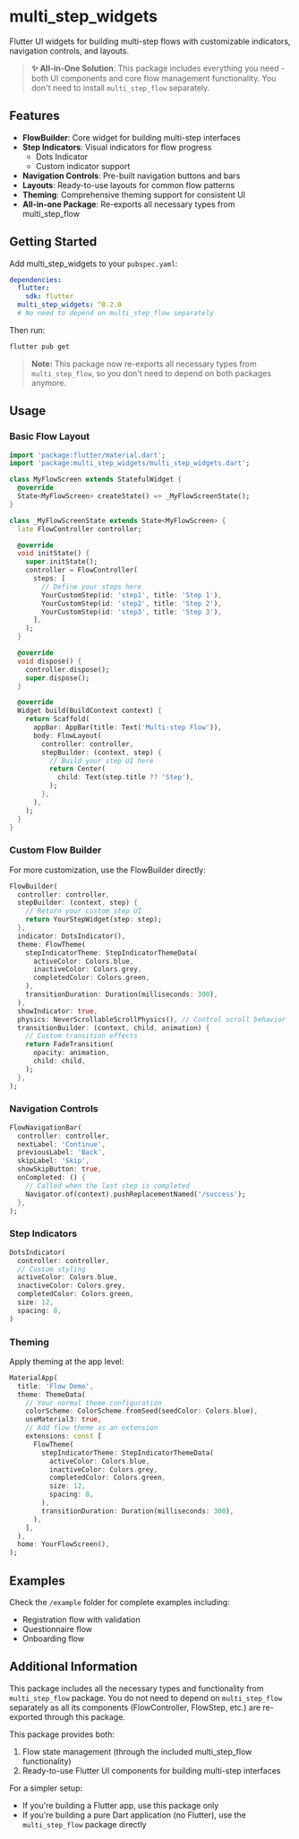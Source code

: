 # multi_step_widgets

Flutter UI widgets for building multi-step flows with customizable indicators, navigation controls, and layouts.

> **✨ All-in-One Solution**: This package includes everything you need - both UI components and core flow management functionality. You don't need to install `multi_step_flow` separately.

## Features

- **FlowBuilder**: Core widget for building multi-step interfaces
- **Step Indicators**: Visual indicators for flow progress
  - Dots Indicator
  - Custom indicator support
- **Navigation Controls**: Pre-built navigation buttons and bars
- **Layouts**: Ready-to-use layouts for common flow patterns
- **Theming**: Comprehensive theming support for consistent UI
- **All-in-one Package**: Re-exports all necessary types from multi_step_flow

## Getting Started

Add multi_step_widgets to your `pubspec.yaml`:

```yaml
dependencies:
  flutter:
    sdk: flutter
  multi_step_widgets: ^0.2.0
  # No need to depend on multi_step_flow separately
```

Then run:

```bash
flutter pub get
```

> **Note:** This package now re-exports all necessary types from `multi_step_flow`, so you don't need to depend on both packages anymore.

## Usage

### Basic Flow Layout

```dart
import 'package:flutter/material.dart';
import 'package:multi_step_widgets/multi_step_widgets.dart';

class MyFlowScreen extends StatefulWidget {
  @override
  State<MyFlowScreen> createState() => _MyFlowScreenState();
}

class _MyFlowScreenState extends State<MyFlowScreen> {
  late FlowController controller;

  @override
  void initState() {
    super.initState();
    controller = FlowController(
      steps: [
        // Define your steps here
        YourCustomStep(id: 'step1', title: 'Step 1'),
        YourCustomStep(id: 'step2', title: 'Step 2'),
        YourCustomStep(id: 'step3', title: 'Step 3'),
      ],
    );
  }

  @override
  void dispose() {
    controller.dispose();
    super.dispose();
  }

  @override
  Widget build(BuildContext context) {
    return Scaffold(
      appBar: AppBar(title: Text('Multi-step Flow')),
      body: FlowLayout(
        controller: controller,
        stepBuilder: (context, step) {
          // Build your step UI here
          return Center(
            child: Text(step.title ?? 'Step'),
          );
        },
      ),
    );
  }
}
```

### Custom Flow Builder

For more customization, use the FlowBuilder directly:

```dart
FlowBuilder(
  controller: controller,
  stepBuilder: (context, step) {
    // Return your custom step UI
    return YourStepWidget(step: step);
  },
  indicator: DotsIndicator(),
  theme: FlowTheme(
    stepIndicatorTheme: StepIndicatorThemeData(
      activeColor: Colors.blue,
      inactiveColor: Colors.grey,
      completedColor: Colors.green,
    ),
    transitionDuration: Duration(milliseconds: 300),
  ),
  showIndicator: true,
  physics: NeverScrollableScrollPhysics(), // Control scroll behavior
  transitionBuilder: (context, child, animation) {
    // Custom transition effects
    return FadeTransition(
      opacity: animation,
      child: child,
    );
  },
);
```

### Navigation Controls

```dart
FlowNavigationBar(
  controller: controller,
  nextLabel: 'Continue',
  previousLabel: 'Back',
  skipLabel: 'Skip',
  showSkipButton: true,
  onCompleted: () {
    // Called when the last step is completed
    Navigator.of(context).pushReplacementNamed('/success');
  },
);
```

### Step Indicators

```dart
DotsIndicator(
  controller: controller,
  // Custom styling
  activeColor: Colors.blue,
  inactiveColor: Colors.grey,
  completedColor: Colors.green,
  size: 12,
  spacing: 8,
)
```

### Theming

Apply theming at the app level:

```dart
MaterialApp(
  title: 'Flow Demo',
  theme: ThemeData(
    // Your normal theme configuration
    colorScheme: ColorScheme.fromSeed(seedColor: Colors.blue),
    useMaterial3: true,
    // Add flow theme as an extension
    extensions: const [
      FlowTheme(
        stepIndicatorTheme: StepIndicatorThemeData(
          activeColor: Colors.blue,
          inactiveColor: Colors.grey,
          completedColor: Colors.green,
          size: 12,
          spacing: 8,
        ),
        transitionDuration: Duration(milliseconds: 300),
      ),
    ],
  ),
  home: YourFlowScreen(),
);
```

## Examples

Check the `/example` folder for complete examples including:

- Registration flow with validation
- Questionnaire flow
- Onboarding flow

## Additional Information

This package includes all the necessary types and functionality from `multi_step_flow` package. You do not need to depend on `multi_step_flow` separately as all its components (FlowController, FlowStep, etc.) are re-exported through this package.

This package provides both:
1. Flow state management (through the included multi_step_flow functionality)
2. Ready-to-use Flutter UI components for building multi-step interfaces

For a simpler setup:
- If you're building a Flutter app, use this package only
- If you're building a pure Dart application (no Flutter), use the `multi_step_flow` package directly
